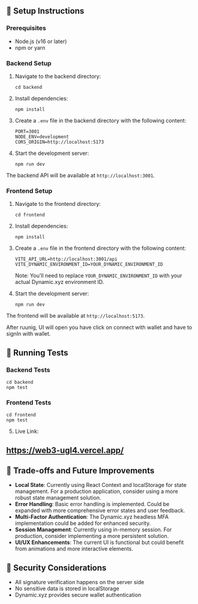 ## 🔧 Setup Instructions

### Prerequisites

- Node.js (v16 or later)
- npm or yarn

### Backend Setup

1. Navigate to the backend directory:
   ```
   cd backend
   ```

2. Install dependencies:
   ```
   npm install
   ```

3. Create a `.env` file in the backend directory with the following content:
   ```
   PORT=3001
   NODE_ENV=development
   CORS_ORIGIN=http://localhost:5173
   ```

4. Start the development server:
   ```
   npm run dev
   ```

The backend API will be available at `http://localhost:3001`.

### Frontend Setup

1. Navigate to the frontend directory:
   ```
   cd frontend
   ```

2. Install dependencies:
   ```
   npm install
   ```

3. Create a `.env` file in the frontend directory with the following content:
   ```
   VITE_API_URL=http://localhost:3001/api
   VITE_DYNAMIC_ENVIRONMENT_ID=YOUR_DYNAMIC_ENVIRONMENT_ID
   ```

   Note: You'll need to replace `YOUR_DYNAMIC_ENVIRONMENT_ID` with your actual Dynamic.xyz environment ID.

4. Start the development server:
   ```
   npm run dev
   ```

The frontend will be available at `http://localhost:5173`.

After ruunig, UI will open you have click on connect with wallet and have to signIn with wallet. 

## 🧪 Running Tests

### Backend Tests

```
cd backend
npm test
```

### Frontend Tests

```
cd frontend
npm test

```
5. Live Link:

##   https://web3-ugl4.vercel.app/


## 📝 Trade-offs and Future Improvements

- **Local State**: Currently using React Context and localStorage for state management. For a production application, consider using a more robust state management solution.
- **Error Handling**: Basic error handling is implemented. Could be expanded with more comprehensive error states and user feedback.
- **Multi-Factor Authentication**: The Dynamic.xyz headless MFA implementation could be added for enhanced security.
- **Session Management**: Currently using in-memory session. For production, consider implementing a more persistent solution.
- **UI/UX Enhancements**: The current UI is functional but could benefit from animations and more interactive elements.

## 🔐 Security Considerations

- All signature verification happens on the server side
- No sensitive data is stored in localStorage
- Dynamic.xyz provides secure wallet authentication 
